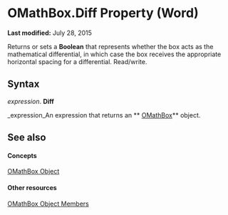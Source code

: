 
# OMathBox.Diff Property (Word)

 **Last modified:** July 28, 2015

Returns or sets a  **Boolean** that represents whether the box acts as the mathematical differential, in which case the box receives the appropriate horizontal spacing for a differential. Read/write.

## Syntax

 _expression_. **Diff**

 _expression_An expression that returns an  ** [OMathBox](e744ed0f-99de-f13f-766d-5453fb61ed48.md)** object.


## See also


#### Concepts


 [OMathBox Object](e744ed0f-99de-f13f-766d-5453fb61ed48.md)
#### Other resources


 [OMathBox Object Members](41d55adb-c2aa-392e-cfab-c296f9af77e1.md)
